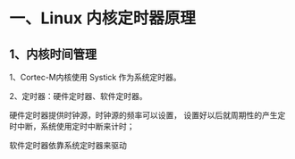 # 一、Linux 内核定时器原理
## 1、内核时间管理
1、Cortec-M内核使用 Systick 作为系统定时器。

2、定时器：硬件定时器、软件定时器。

硬件定时器提供时钟源，时钟源的频率可以设置， 设置好以后就周期性的产生定时中断，系统使用定时中断来计时；

软件定时器依靠系统定时器来驱动
<!--stackedit_data:
eyJoaXN0b3J5IjpbLTExMTUyMDkwNzNdfQ==
-->